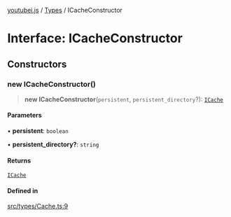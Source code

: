 [youtubei.js](../../../README.md) / [Types](../README.md) / ICacheConstructor

# Interface: ICacheConstructor

## Constructors

### new ICacheConstructor()

> **new ICacheConstructor**(`persistent`, `persistent_directory`?): [`ICache`](ICache.md)

#### Parameters

• **persistent**: `boolean`

• **persistent\_directory?**: `string`

#### Returns

[`ICache`](ICache.md)

#### Defined in

[src/types/Cache.ts:9](https://github.com/LuanRT/YouTube.js/blob/305a398158a6cac82e6ef288fed4bf1661c89d52/src/types/Cache.ts#L9)
